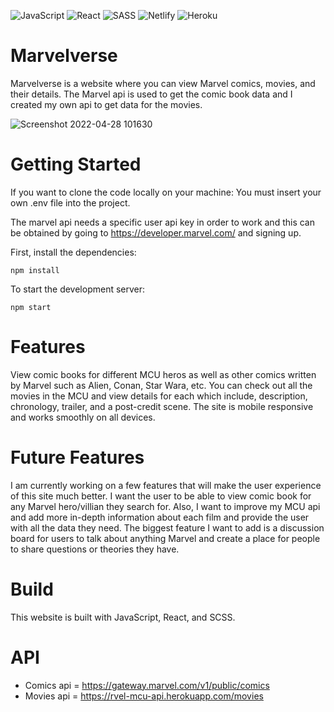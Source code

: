 ![JavaScript](https://img.shields.io/badge/javascript-%23323330.svg?style=for-the-badge&logo=javascript&logoColor=%23F7DF1E)
![React](https://img.shields.io/badge/react-%2320232a.svg?style=for-the-badge&logo=react&logoColor=%2361DAFB)
![SASS](https://img.shields.io/badge/SASS-hotpink.svg?style=for-the-badge&logo=SASS&logoColor=white)
![Netlify](https://img.shields.io/badge/netlify-%23000000.svg?style=for-the-badge&logo=netlify&logoColor=#00C7B7)
![Heroku](https://img.shields.io/badge/heroku-%23430098.svg?style=for-the-badge&logo=heroku&logoColor=white)

# Marvelverse
Marvelverse is a website where you can view Marvel comics, movies, and their details. The Marvel api is used to get the comic book data and I created my own api to get data for the movies. 

![Screenshot 2022-04-28 101630](https://user-images.githubusercontent.com/84540947/165809511-752af1de-c42c-476e-84e7-6a2952aa9734.png)

# Getting Started

If you want to clone the code locally on your machine: You must insert your own .env file into the project. 

The marvel api needs a specific user api key in order to work and this can be obtained by going to https://developer.marvel.com/ and signing up. 

First, install the dependencies: 

```
npm install
```
To start the development server:

```
npm start
```


# Features
View comic books for different MCU heros as well as other comics written by Marvel such as Alien, Conan, Star Wara, etc. You can check out all the movies in the MCU and view details for each which include, description, chronology, trailer, and a post-credit scene. The site is mobile responsive and works smoothly on all devices.

# Future Features
I am currently working on a few features that will make the user experience of this site much better. I want the user to be able to view comic book for any Marvel hero/villian they search for. Also, I want to improve my MCU api and add more in-depth information about each film and provide the user with all the data they need. The biggest feature I want to add is a discussion board for users to talk about anything Marvel and create a place for people to share questions or theories they have. 

# Build
This website is built with JavaScript, React, and SCSS. 

# API
- Comics api = https://gateway.marvel.com/v1/public/comics
- Movies api = https://rvel-mcu-api.herokuapp.com/movies 


